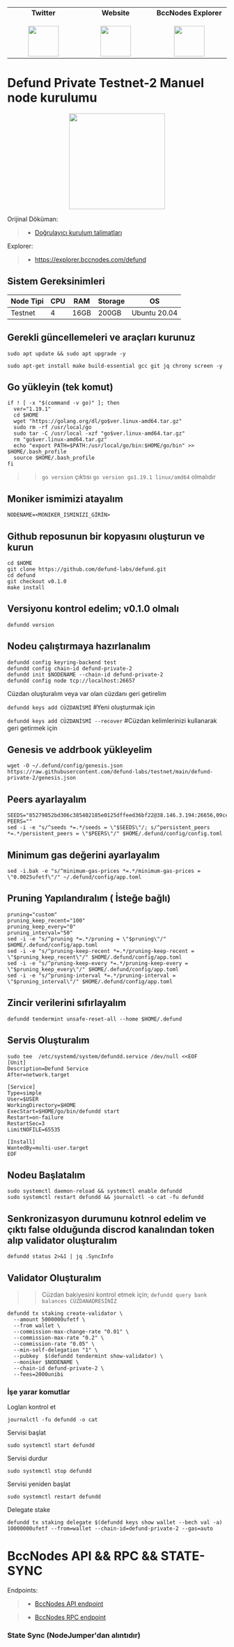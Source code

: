 <table width="900px" align="center">
    <tbody>
        <tr valign="top">
            <td width="300px" align="center">
            <span><strong>Twitter</strong></span><br><br />
            <a href="https://twitter.com/bccnodes" target="_blank" rel="noopener noreferrer">
            <img height="70px" src="https://github.com/berkcaNode/berkcaNode/blob/main/twitter.png">
            </td>
            <td width="300px" align="center">
            <span><strong>Website</strong></span><br><br />
            <a href="https://bccnodes.com/" target="_blank" rel="noopener noreferrer">
            <img height="70px" src="https://github.com/berkcaNode/berkcaNode/blob/main/web.png">
            </td>
            <td width="300px" align="center">
            <span><strong>BccNodes Explorer</strong></span><br><br />
            <a href="https://explorer.bccnodes.com/" target="_blank" rel="noopener noreferrer">
            <img height="70px" src="https://github.com/berkcaNode/berkcaNode/blob/main/exp%20(1).png">
            </td>
        </tr>
    </tbody>
</table>

# Defund Private Testnet-2 Manuel node kurulumu

<p align="center">
  <img height="220" height="auto" src="defund.png">
</p>

Orijinal Döküman:
>- [Doğrulayıcı kurulum talimatları](https://github.com/defund-labs/testnet/tree/main/defund-private-2)

Explorer:
>- https://explorer.bccnodes.com/defund

## Sistem Gereksinimleri

| Node Tipi |CPU | RAM   | Storage  |     OS     |
|-----------|----|------ |----------|------------|
| Testnet   |   4|  16GB | 200GB    |Ubuntu 20.04 |

## Gerekli güncellemeleri ve araçları kurunuz
```
sudo apt update && sudo apt upgrade -y
```
```
sudo apt-get install make build-essential gcc git jq chrony screen -y
```
## Go yükleyin (tek komut)
```
if ! [ -x "$(command -v go)" ]; then
  ver="1.19.1"
  cd $HOME
  wget "https://golang.org/dl/go$ver.linux-amd64.tar.gz"
  sudo rm -rf /usr/local/go
  sudo tar -C /usr/local -xzf "go$ver.linux-amd64.tar.gz"
  rm "go$ver.linux-amd64.tar.gz"
  echo "export PATH=$PATH:/usr/local/go/bin:$HOME/go/bin" >> $HOME/.bash_profile
  source $HOME/.bash_profile
fi
```
>> `go version` çıktısı `go version go1.19.1 linux/amd64` olmalıdır

## Moniker ismimizi atayalım
```
NODENAME=<MONIKER_ISMINIZI_GİRİN>
```

## Github reposunun bir kopyasını oluşturun ve kurun
```
cd $HOME
git clone https://github.com/defund-labs/defund.git
cd defund
git checkout v0.1.0
make install
```

## Versiyonu kontrol edelim; v0.1.0 olmalı
```
defundd version
```

## Nodeu çalıştırmaya hazırlanalım
```
defundd config keyring-backend test
defundd config chain-id defund-private-2
defundd init $NODENAME --chain-id defund-private-2
defundd config node tcp://localhost:26657
```
Cüzdan oluşturalım veya var olan cüzdanı geri getirelim

```defundd keys add CÜZDANİSMİ```             #Yeni oluşturmak için

``` defundd keys add CÜZDANİSMİ --recover ``` #Cüzdan kelimlerinizi kullanarak geri getirmek için



## Genesis ve addrbook yükleyelim
```
wget -O ~/.defund/config/genesis.json https://raw.githubusercontent.com/defund-labs/testnet/main/defund-private-2/genesis.json
```

## Peers ayarlayalım
```
SEEDS="85279852bd306c385402185e0125dffeed36bf22@38.146.3.194:26656,09ce2d3fc0fdc9d1e879888e7d72ae0fefef6e3d@65.108.105.48:11256"
PEERS=""
sed -i -e "s/^seeds *=.*/seeds = \"$SEEDS\"/; s/^persistent_peers *=.*/persistent_peers = \"$PEERS\"/" $HOME/.defund/config/config.toml
```

## Minimum gas değerini ayarlayalım
```
sed -i.bak -e "s/^minimum-gas-prices *=.*/minimum-gas-prices = \"0.0025ufetf\"/" ~/.defund/config/app.toml
```

## Pruning Yapılandıralım ( İsteğe bağlı)
```
pruning="custom"
pruning_keep_recent="100"
pruning_keep_every="0"
pruning_interval="50"
sed -i -e "s/^pruning *=.*/pruning = \"$pruning\"/" $HOME/.defund/config/app.toml
sed -i -e "s/^pruning-keep-recent *=.*/pruning-keep-recent = \"$pruning_keep_recent\"/" $HOME/.defund/config/app.toml
sed -i -e "s/^pruning-keep-every *=.*/pruning-keep-every = \"$pruning_keep_every\"/" $HOME/.defund/config/app.toml
sed -i -e "s/^pruning-interval *=.*/pruning-interval = \"$pruning_interval\"/" $HOME/.defund/config/app.toml
```

## Zincir verilerini sıfırlayalım
```
defundd tendermint unsafe-reset-all --home $HOME/.defund
```


## Servis Oluşturalım
```
sudo tee  /etc/systemd/system/defundd.service /dev/null <<EOF
[Unit]
Description=Defund Service
After=network.target

[Service]
Type=simple
User=$USER
WorkingDirectory=$HOME
ExecStart=$HOME/go/bin/defundd start
Restart=on-failure
RestartSec=3
LimitNOFILE=65535

[Install]
WantedBy=multi-user.target
EOF
```

## Nodeu Başlatalım
```
sudo systemctl daemon-reload && systemctl enable defundd
sudo systemctl restart defundd && journalctl -o cat -fu defundd
```
## Senkronizasyon durumunu kotnrol edelim ve çıktı false olduğunda discrod kanalından token alıp validator oluşturalım
```
defundd status 2>&1 | jq .SyncInfo
```

## Validator Oluşturalım
>> Cüzdan bakiyesini kontrol etmek için; `defundd query bank balances CÜZDANADRESİNİZ`
```
defundd tx staking create-validator \
  --amount 5000000ufetf \
  --from wallet \
  --commission-max-change-rate "0.01" \
  --commission-max-rate "0.2" \
  --commission-rate "0.05" \
  --min-self-delegation "1" \
  --pubkey  $(defundd tendermint show-validator) \
  --moniker $NODENAME \
  --chain-id defund-private-2 \
  --fees=2000unibi 
```

### İşe yarar komutlar
Logları kontrol et
```
journalctl -fu defundd -o cat
```

Servisi başlat
```
sudo systemctl start defundd
```

Servisi durdur
```
sudo systemctl stop defundd
```

Servisi yeniden başlat
```
sudo systemctl restart defundd
```
Delegate stake
```
defundd tx staking delegate $(defundd keys show wallet --bech val -a) 10000000ufetf --from=wallet --chain-id=defund-private-2 --gas=auto
```

# BccNodes API && RPC && STATE-SYNC

Endpoints:
>- [BccNodes API endpoint](https://defund.api.bccnodes.com/)

>- [BccNodes RPC endpoint](https://defund.rpc.bccnodes.com/)

### State Sync (NodeJumper'dan alıntıdır)

```

```
